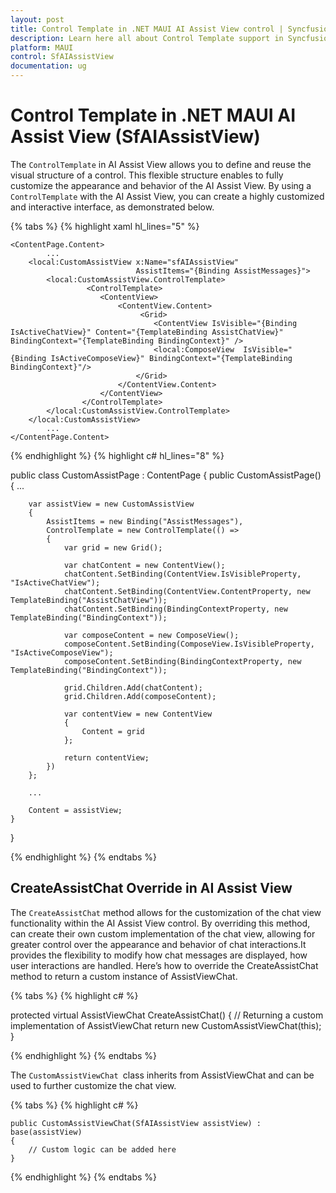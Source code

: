 ```yaml
---
layout: post
title: Control Template in .NET MAUI AI Assist View control | Syncfusion
description: Learn here all about Control Template support in Syncfusion .NET MAUI AI Assist View (SfAIAssistView) control, its elements and more.
platform: MAUI
control: SfAIAssistView
documentation: ug
---
```


# Control Template in .NET MAUI AI Assist View (SfAIAssistView)

The `ControlTemplate` in AI Assist View allows you to define and reuse the visual structure of a control. This flexible structure enables to fully customize the appearance and behavior of the AI Assist View. By using a `ControlTemplate` with the AI Assist View, you can create a highly customized and interactive interface, as demonstrated below.

{% tabs %}
{% highlight xaml hl_lines="5" %}

    <ContentPage.Content>
            ...      
        <local:CustomAssistView x:Name="sfAIAssistView"
                                AssistItems="{Binding AssistMessages}">
            <local:CustomAssistView.ControlTemplate>
                     <ControlTemplate>
                        <ContentView>
                            <ContentView.Content>
                                 <Grid>
                                    <ContentView IsVisible="{Binding IsActiveChatView}" Content="{TemplateBinding AssistChatView}" BindingContext="{TemplateBinding BindingContext}" />
                                    <local:ComposeView  IsVisible="{Binding IsActiveComposeView}" BindingContext="{TemplateBinding BindingContext}"/>
                                </Grid>
                            </ContentView.Content>
                        </ContentView>
                    </ControlTemplate>
            </local:CustomAssistView.ControlTemplate>
        </local:CustomAssistView>
            ...
    </ContentPage.Content>

{% endhighlight %}
{% highlight c# hl_lines="8" %}

public class CustomAssistPage : ContentPage
{
    public CustomAssistPage()
    {
        ...

        var assistView = new CustomAssistView
        {
            AssistItems = new Binding("AssistMessages"),
            ControlTemplate = new ControlTemplate(() =>
            {
                var grid = new Grid();

                var chatContent = new ContentView();
                chatContent.SetBinding(ContentView.IsVisibleProperty, "IsActiveChatView");
                chatContent.SetBinding(ContentView.ContentProperty, new TemplateBinding("AssistChatView"));
                chatContent.SetBinding(BindingContextProperty, new TemplateBinding("BindingContext"));

                var composeContent = new ComposeView();
                composeContent.SetBinding(ComposeView.IsVisibleProperty, "IsActiveComposeView");
                composeContent.SetBinding(BindingContextProperty, new TemplateBinding("BindingContext"));

                grid.Children.Add(chatContent);
                grid.Children.Add(composeContent);

                var contentView = new ContentView
                {
                    Content = grid
                };

                return contentView;
            })
        };

        ...

        Content = assistView;
    }
}

{% endhighlight %}
{% endtabs %}

## CreateAssistChat Override in AI Assist View

The `CreateAssistChat` method allows for the customization of the chat view functionality within the AI Assist View control. By overriding this method, can create their own custom implementation of the chat view, allowing for greater control over the appearance and behavior of chat interactions.It provides the flexibility to modify how chat messages are displayed, how user interactions are handled.
Here’s how to override the CreateAssistChat method to return a custom instance of AssistViewChat.

{% tabs %} 
{% highlight c# %} 

protected virtual AssistViewChat CreateAssistChat()
{
    // Returning a custom implementation of AssistViewChat
    return new CustomAssistViewChat(this);
}

{% endhighlight %} 
{% endtabs %}

The `CustomAssistViewChat `class inherits from AssistViewChat and can be used to further customize the chat view.

{% tabs %} 
{% highlight c# %} 

    public CustomAssistViewChat(SfAIAssistView assistView) : base(assistView)
    {
        // Custom logic can be added here
    }

{% endhighlight %} 
{% endtabs %}